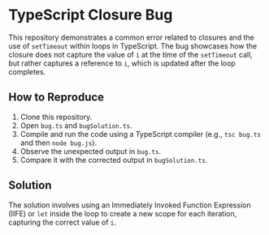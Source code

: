 # TypeScript Closure Bug
This repository demonstrates a common error related to closures and the use of `setTimeout` within loops in TypeScript.  The bug showcases how the closure does not capture the value of `i` at the time of the `setTimeout` call, but rather captures a reference to `i`, which is updated after the loop completes.

## How to Reproduce

1. Clone this repository.
2. Open `bug.ts` and `bugSolution.ts`.
3. Compile and run the code using a TypeScript compiler (e.g., `tsc bug.ts` and then `node bug.js`).
4. Observe the unexpected output in `bug.ts`.
5. Compare it with the corrected output in `bugSolution.ts`.

## Solution
The solution involves using an Immediately Invoked Function Expression (IIFE) or `let` inside the loop to create a new scope for each iteration, capturing the correct value of `i`.
